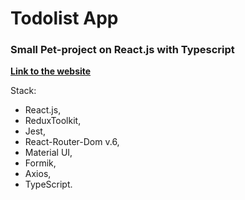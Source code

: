 # Todolist App

### Small Pet-project on React.js with Typescript

**[Link to the website]()**

Stack:

 * React.js, 
 * ReduxToolkit, 
 * Jest, 
 * React-Router-Dom v.6, 
 * Material UI,
 * Formik,
 * Axios,
 * TypeScript.

